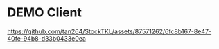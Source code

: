 # DEMO Client
https://github.com/tan264/StockTKL/assets/87571262/6fc8b167-8e47-40fe-94b8-d33b0433e0ea

